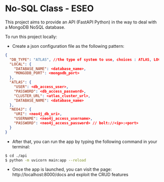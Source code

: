 # No-SQL Class - ESEO

This project aims to provide an API (FastAPI Python) in the way to deal with a MongoDB NoSQL database.

To run this project locally:

- Create a json configuration file as the following pattern:
```json
{
  "DB_TYPE": "ATLAS", //the type of system to use, choices : ATLAS, LOCAL OR NEO4J
  "LOCAL": {
    "DATABASE_NAME": <database_name>,
    "MONGODB_PORT": <mongodb_port>
  },
  "ATLAS": {
    "USER": <db_access_user>,
    "PASSWORD": <db_access_password>,
    "CLUSTER_URL": <atlas_cluster_url>,
    "DATABASE_NAME": <database_name>
  },
  "NEO4J": {
    "URI": <neo4j_db_uri>,
    "USERNAME": <neo4j_access_username>,
    "PASSWORD": <neo4j_access_password> // bolt://<ip>:<port>
  }
}
```

- After that, you can run the app by typing the following command in your terminal:
```bash
$ cd ./api
$ python -m uvicorn main:app --reload
```

- Once the app is launched, you can visit the page: http://localhost:8000/docs and exploit the CRUD features
